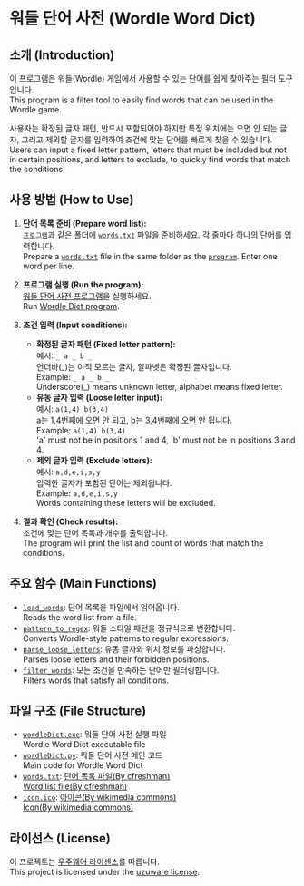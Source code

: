 # 워들 단어 사전 (Wordle Word Dict)

## 소개 (Introduction)

이 프로그램은 워들(Wordle) 게임에서 사용할 수 있는 단어를 쉽게 찾아주는 필터 도구입니다.  
This program is a filter tool to easily find words that can be used in the Wordle game.

사용자는 확정된 글자 패턴, 반드시 포함되어야 하지만 특정 위치에는 오면 안 되는 글자, 그리고 제외할 글자를 입력하여 조건에 맞는 단어를 빠르게 찾을 수 있습니다.  
Users can input a fixed letter pattern, letters that must be included but not in certain positions, and letters to exclude, to quickly find words that match the conditions.

## 사용 방법 (How to Use)

1. **단어 목록 준비 (Prepare word list):**  
   [`프로그램`](wordleDict.exe)과 같은 폴더에 [`words.txt`](words.txt) 파일을 준비하세요. 각 줄마다 하나의 단어를 입력합니다.  
   Prepare a [`words.txt`](words.txt) file in the same folder as the [`program`](wordleDict.exe). Enter one word per line.

2. **프로그램 실행 (Run the program):**  
   [워들 단어 사전 프로그램](wordleDict.exe)을 실행하세요.  
   Run [Wordle Dict program](wordleDict.exe).

4. **조건 입력 (Input conditions):**  
   - **확정된 글자 패턴 (Fixed letter pattern):**  
     예시: `_ a _ b _`  
     언더바(\_)는 아직 모르는 글자, 알파벳은 확정된 글자입니다.  
     Example: `_ a _ b _`  
     Underscore(\_) means unknown letter, alphabet means fixed letter.
   - **유동 글자 입력 (Loose letter input):**  
     예시: `a(1,4) b(3,4)`  
     a는 1,4번째에 오면 안 되고, b는 3,4번째에 오면 안 됩니다.  
     Example: `a(1,4) b(3,4)`  
     'a' must not be in positions 1 and 4, 'b' must not be in positions 3 and 4.
   - **제외 글자 입력 (Exclude letters):**  
     예시: `a,d,e,i,s,y`  
     입력한 글자가 포함된 단어는 제외됩니다.  
     Example: `a,d,e,i,s,y`  
     Words containing these letters will be excluded.

5. **결과 확인 (Check results):**  
   조건에 맞는 단어 목록과 개수를 출력합니다.  
   The program will print the list and count of words that match the conditions.

## 주요 함수 (Main Functions)

- [`load_words`](e:/projectFiles/programming/.orbyx%20code/wordleDict.py): 단어 목록을 파일에서 읽어옵니다.  
  Reads the word list from a file.
- [`pattern_to_regex`](e:/projectFiles/programming/.orbyx%20code/wordleDict.py): 워들 스타일 패턴을 정규식으로 변환합니다.  
  Converts Wordle-style patterns to regular expressions.
- [`parse_loose_letters`](e:/projectFiles/programming/.orbyx%20code/wordleDict.py): 유동 글자와 위치 정보를 파싱합니다.  
  Parses loose letters and their forbidden positions.
- [`filter_words`](e:/projectFiles/programming/.orbyx%20code/wordleDict.py): 모든 조건을 만족하는 단어만 필터링합니다.  
  Filters words that satisfy all conditions.

## 파일 구조 (File Structure)

- [`wordleDict.exe`](wordleDict.exe): 워들 단어 사전 실행 파일  
  Wordle Word Dict executable file
- [`wordleDict.py`](wordleDict.py): 워들 단어 사전 메인 코드  
  Main code for Wordle Word Dict
- [`words.txt`](words.txt): [단어 목록 파일(By cfreshman)](https://gist.github.com/cfreshman/a03ef2cba789d8cf00c08f767e0fad7b#file-wordle-answers-alphabetical-txt)  
  [Word list file(By cfreshman)](https://gist.github.com/cfreshman/a03ef2cba789d8cf00c08f767e0fad7b#file-wordle-answers-alphabetical-txt)
- [`icon.ico`](icon.ico): [아이콘(By wikimedia commons)](https://commons.wikimedia.org/wiki/File:Book_with_Lens_Flat_Icon_Vector.svg)  
  [Icon(By wikimedia commons)](https://commons.wikimedia.org/wiki/File:Book_with_Lens_Flat_Icon_Vector.svg)

## 라이선스 (License)

이 프로젝트는 [우주웨어 라이센스](https://velog.io/@uzulee/series/License-Notice)를 따릅니다.  
This project is licensed under the [uzuware license](https://velog.io/@uzulee/series/License-Notice).
